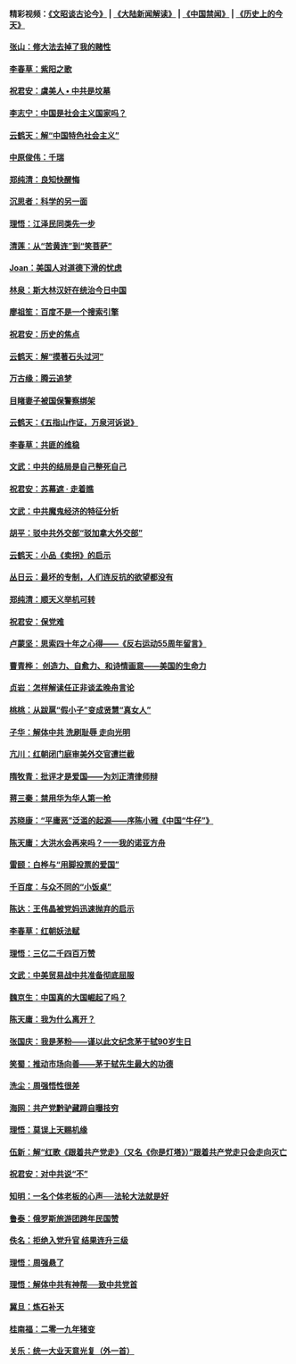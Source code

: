 #### 精彩视频：[《文昭谈古论今》](https://github.com/gfw-breaker/wenzhao/blob/master/README.md?t=01240630) | [《大陆新闻解读》](https://github.com/gfw-breaker/ntdtv-comedy/blob/master/README.md?t=01240630) | [《中国禁闻》](https://github.com/gfw-breaker/ntdtv-news/blob/master/README.md?t=01240630) | [《历史上的今天》](https://github.com/gfw-breaker/today-in-history/blob/master/README.md?t=01240630) 

#### [张山：修大法去掉了我的赌性](../pages/nsc993/n10997702.md?t=01240630) 

#### [李春草：紫阳之歌](../pages/nsc993/n10997679.md?t=01240630) 

#### [祝君安：虞美人 • 中共是坟墓](../pages/nsc993/n10996090.md?t=01240630) 

#### [李志宁：中国是社会主义国家吗？](../pages/nsc993/n10996097.md?t=01240630) 

#### [云鹤天：解“中国特色社会主义”](../pages/nsc993/n10996043.md?t=01240630) 

#### [中原俊伟：千瑞](../pages/nsc993/n10995401.md?t=01240630) 

#### [郑纯清：良知快醒悔](../pages/nsc993/n10995385.md?t=01240630) 

#### [沉思者：科学的另一面](../pages/nsc993/n10996074.md?t=01240630) 

#### [理悟：江泽民同类先一步](../pages/nsc993/n10995378.md?t=01240630) 

#### [清莲：从“苦黄连”到“笑菩萨”](../pages/nsc993/n10995466.md?t=01240630) 

#### [Joan：美国人对道德下滑的忧虑](../pages/nsc993/n10995424.md?t=01240630) 

#### [林泉：斯大林汉奸在统治今日中国](../pages/nsc993/n10995210.md?t=01240630) 

#### [廖祖笙：百度不是一个搜索引擎](../pages/nsc993/n10994961.md?t=01240630) 

#### [祝君安：历史的焦点](../pages/nsc993/n10994925.md?t=01240630) 

#### [云鹤天：解“摸著石头过河”](../pages/nsc993/n10993325.md?t=01240630) 

#### [万古缘：腾云追梦](../pages/nsc993/n10993120.md?t=01240630) 

#### [目睹妻子被国保警察绑架](../pages/nsc993/n10991525.md?t=01240630) 

#### [云鹤天：《五指山作证，万泉河诉说》](../pages/nsc993/n10991603.md?t=01240630) 

#### [李春草：共匪的维稳](../pages/nsc993/n10991348.md?t=01240630) 

#### [文武：中共的结局是自己整死自己](../pages/nsc993/n10989899.md?t=01240630) 

#### [祝君安：苏幕遮 · 走着瞧](../pages/nsc993/n10988901.md?t=01240630) 

#### [文武：中共魔鬼经济的特征分析](../pages/nsc993/n10987387.md?t=01240630) 

#### [胡平：驳中共外交部“驳加拿大外交部”](../pages/nsc993/n10987378.md?t=01240630) 

#### [云鹤天：小品《卖拐》的启示](../pages/nsc993/n10984392.md?t=01240630) 

#### [丛日云：最坏的专制，人们连反抗的欲望都没有](../pages/nsc993/n10984377.md?t=01240630) 

#### [郑纯清：顺天义举机可转](../pages/nsc993/n10984369.md?t=01240630) 

#### [祝君安：保党难](../pages/nsc993/n10984362.md?t=01240630) 

#### [卢蒙坚：思索四十年之心得——《反右运动55周年留言》](../pages/nsc993/n10984355.md?t=01240630) 

#### [曹青桦： 创造力、自愈力、和诗情画意——美国的生命力](../pages/nsc993/n10984216.md?t=01240630) 

#### [贞岩：怎样解读任正非谈孟晚舟言论](../pages/nsc993/n10984650.md?t=01240630) 

#### [桃桃：从跋扈“假小子”变成贤慧“真女人”](../pages/nsc993/n10984416.md?t=01240630) 

#### [子华：解体中共 洗刷耻辱 走向光明](../pages/nsc993/n10984019.md?t=01240630) 

#### [亢川：红朝闭门庭审美外交官遭拦截](../pages/nsc993/n10984050.md?t=01240630) 

#### [隋牧青：批评才是爱国——为刘正清律师辩](../pages/nsc993/n10983057.md?t=01240630) 

#### [蒋三秦：禁用华为华人第一枪](../pages/nsc993/n10982973.md?t=01240630) 

#### [苏晓康：“平庸恶”泛滥的起源——序陈小雅《中国“牛仔”》](../pages/nsc993/n10982008.md?t=01240630) 

#### [陈天庸：大洪水会再来吗？一一我的诺亚方舟](../pages/nsc993/n10981086.md?t=01240630) 

#### [雷颐：白桦与“用脚投票的爱国”](../pages/nsc993/n10981048.md?t=01240630) 

#### [千百度：与众不同的“小饭桌”](../pages/nsc993/n10978639.md?t=01240630) 

#### [陈达：王伟晶被党妈迅速抛弃的启示](../pages/nsc993/n10976450.md?t=01240630) 

#### [李春草：红朝妖法赋](../pages/nsc993/n10976387.md?t=01240630) 

#### [理悟：三亿二千四百万赞](../pages/nsc993/n10975966.md?t=01240630) 

#### [文武：中美贸易战中共准备彻底屈服](../pages/nsc993/n10974571.md?t=01240630) 

#### [魏京生：中国真的大国崛起了吗？](../pages/nsc993/n10974530.md?t=01240630) 

#### [陈天庸：我为什么离开？](../pages/nsc993/n10974493.md?t=01240630) 

#### [张国庆：我是茅粉——谨以此文纪念茅于轼90岁生日](../pages/nsc993/n10974477.md?t=01240630) 

#### [笑蜀：推动市场向善——茅于轼先生最大的功德](../pages/nsc993/n10974451.md?t=01240630) 

#### [洗尘：周强悟性很差](../pages/nsc993/n10973701.md?t=01240630) 

#### [海网：共产党黔驴藏蹄自曝技穷](../pages/nsc993/n10969562.md?t=01240630) 

#### [理悟：莫误上天赐机缘](../pages/nsc993/n10969514.md?t=01240630) 

#### [伍新：解“红歌《跟着共产党走》（又名《你是灯塔》）”跟着共产党走只会走向灭亡](../pages/nsc993/n10969074.md?t=01240630) 

#### [祝君安：对中共说“不”](../pages/nsc993/n10968464.md?t=01240630) 

#### [知明：一名个体老板的心声──法轮大法就是好](../pages/nsc993/n10967473.md?t=01240630) 

#### [鲁泰：俄罗斯旅游团跨年民国赞](../pages/nsc993/n10967035.md?t=01240630) 

#### [佚名：拒绝入党升官  结果连升三级](../pages/nsc993/n10965069.md?t=01240630) 

#### [理悟：周强悬了](../pages/nsc993/n10965044.md?t=01240630) 

#### [理悟：解体中共有神帮──致中共党首](../pages/nsc993/n10963824.md?t=01240630) 

#### [冀旦：炼石补天](../pages/nsc993/n10963818.md?t=01240630) 

#### [桂南福：二零一九年猪变](../pages/nsc993/n10963774.md?t=01240630) 

#### [关乐：统一大业天意光复（外一首）](../pages/nsc993/n10963765.md?t=01240630) 

